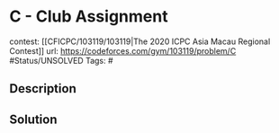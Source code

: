# C - Club Assignment

contest: [[CFICPC/103119/103119|The 2020 ICPC Asia Macau Regional Contest]]
url: https://codeforces.com/gym/103119/problem/C
#Status/UNSOLVED
Tags: #

## Description

## Solution


